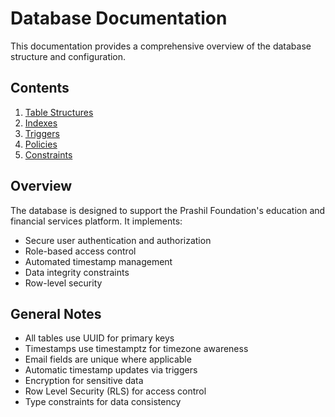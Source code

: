 # Database Documentation

This documentation provides a comprehensive overview of the database structure and configuration.

## Contents

1. [Table Structures](./tables.md)
2. [Indexes](./indexes.md)
3. [Triggers](./triggers.md)
4. [Policies](./policies.md)
5. [Constraints](./constraints.md)

## Overview

The database is designed to support the Prashil Foundation's education and financial services platform. It implements:

- Secure user authentication and authorization
- Role-based access control
- Automated timestamp management
- Data integrity constraints
- Row-level security

## General Notes

- All tables use UUID for primary keys
- Timestamps use timestamptz for timezone awareness
- Email fields are unique where applicable
- Automatic timestamp updates via triggers
- Encryption for sensitive data
- Row Level Security (RLS) for access control
- Type constraints for data consistency